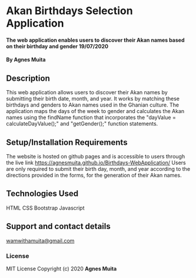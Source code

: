 # Akan Birthdays Selection Application 
#### The web application enables users to discover their Akan names based on their birthday and gender 19/07/2020
#### By **Agnes Muita**
## Description
This web application allows users to discover their Akan names by submitting their birth date, month, and year. It works by matching these birthdays and genders to Akan names used in the Ghanian culture. The application maps the days of the week to gender and calculates the Akan names using the findName function that incorporates the "dayValue = calculateDayValue();" and 
"getGender();" function statements.
## Setup/Installation Requirements
The website is hosted on github pages and is accessible to users through the live link https://agnesmuita.github.io/Birthdays-WebApplication/
Users are only required to submit their birth day, month, and year according to the directions provided in the forms, for the generation of their Akan names. 
## Technologies Used
HTML
CSS
Bootstrap
Javascript
## Support and contact details
wamwithamuita@gmail.com
### License
MIT License Copyright (c) 2020 **Agnes Muita**
